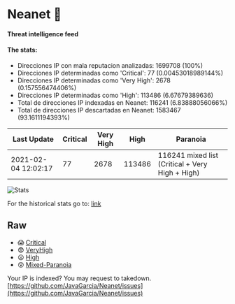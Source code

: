 # Neanet :hocho:
#### Threat intelligence feed
#### The stats:

- Direcciones IP con mala reputacion analizadas: 1699708 (100%)
- Direcciones IP determinadas como 'Critical':  77 (0.00453018989144%)
- Direcciones IP determinadas como 'Very High':  2678 (0.157556474406%)
- Direcciones IP determinadas como 'High':  113486 (6.67679389636)
- Total de direcciones IP indexadas en Neanet:  116241 (6.83888056066%)
- Total de direcciones IP descartadas en Neanet:  1583467 (93.1611194393%)

| Last Update | Critical | Very High | High | Paranoia |
| --- | --- | --- | --- | --- |
| 2021-02-04 12:02:17 | 77 | 2678 | 113486 | 116241 mixed list (Critical + Very High + High)|

![Stats](https://docs.google.com/spreadsheets/d/e/2PACX-1vSnaNMIXVabIpDJjufMlzH7poXnshF3mgd8Is1g9ytUEzVsP5my4Trn8f-xkoLLQ38xpL3HtmUexLo6/pubchart?oid=501124687&format=image)

For the historical stats go to: [link](/stats.csv)
## Raw
- :scream: [Critical](https://raw.githubusercontent.com/JavaGarcia/Neanet/master/blacklists/neanet_critical.txt)
- :fearful: [VeryHigh](https://raw.githubusercontent.com/JavaGarcia/Neanet/master/blacklists/neanet_veryHigh.txtt)
- :frowning: [High](https://raw.githubusercontent.com/JavaGarcia/Neanet/master/blacklists/neanet_high.txt)
- :dizzy_face: [Mixed-Paranoia](https://raw.githubusercontent.com/JavaGarcia/Neanet/master/blacklists/neanet_all.txt)


Your IP is indexed? You may request to takedown. [https://github.com/JavaGarcia/Neanet/issues](https://github.com/JavaGarcia/Neanet/issues)


















































































































































































































































































































































































































































































































































































































































































































































































































































































































































































































































































































































































































































































































































































































































































































































































































































































































































































































































































































































































































































































































































































































































































































































































































































































































































































































































































































































































































































































































































































































































































































































































































































































































































































































































































































































































































































































































































































































































































































































































































































































































